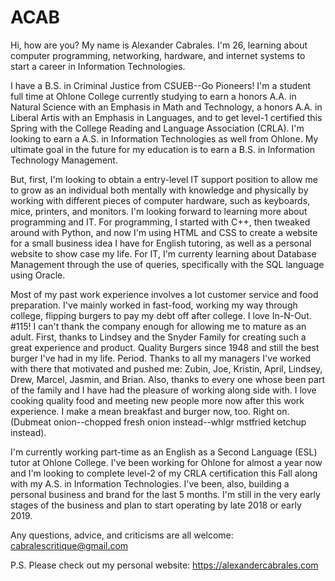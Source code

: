 # ACAB
Hi, how are you? My name is Alexander Cabrales. I'm 26, learning about computer programming, networking, hardware, and internet systems to start a career in Information Technologies.

I have a B.S. in Criminal Justice from CSUEB--Go Pioneers! I'm a student full time at Ohlone College currently studying to earn a honors A.A. in Natural Science with an Emphasis in Math and Technology, a honors A.A. in Liberal Artis with an Emphasis in Languages, and to get level-1 certified this Spring with the College Reading and Language Association (CRLA). I'm looking to earn a A.S. in Information Technologies as well from Ohlone. My ultimate goal in the future for my education is to earn a B.S. in Information Technology Management.

But, first, I'm looking to obtain a entry-level IT support position to allow me to grow as an individual both mentally with knowledge and physically by working with different pieces of computer hardware, such as keyboards, mice, printers, and monitors. 
I'm looking forward to learning more about programming and IT. For programming, I started with C++, then tweaked around with Python, and now I'm using HTML and CSS to create a website for a small business idea I have for English tutoring, as well as a personal website to show case my life. For IT, I'm currenty learning about Database Management through the use of queries, specifically with the SQL language using Oracle. 

Most of my past work experience involves a lot customer service and food preparation. I've mainly worked in fast-food, working my way through college, flipping burgers to pay my debt off after college. I love In-N-Out. #115! I can't thank the company enough for allowing me to mature as an adult. First, thanks to Lindsey and the Snyder Family for creating such a great experience and product. Quality Burgers since 1948 and still the best burger I've had in my life. Period. Thanks to all my managers I've worked with there that motivated and pushed me: Zubin, Joe, Kristin, April, Lindsey, Drew, Marcel, Jasmin, and Brian. Also, thanks to every one whose been part of the family and I have had the pleasure of working along side with. I love cooking quality food and meeting new people more now after this work experience. I make a mean breakfast and burger now, too. Right on. (Dubmeat onion--chopped fresh onion instead--whlgr mstfried ketchup instead).

I'm currently working part-time as an English as a Second Language (ESL) tutor at Ohlone College. I've been working for Ohlone for almost a year now and I'm looking to complete level-2 of my CRLA certification this Fall along with my A.S. in Information Technologies. I've been, also, building a personal business and brand for the last 5 months. I'm still in the very early stages of the business and plan to start operating by late 2018 or early 2019.

Any questions, advice, and criticisms are all welcome: cabralescritique@gmail.com

P.S. Please check out my personal website: https://alexandercabrales.com
